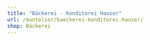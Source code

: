 ```yaml
---
title: "Bäckerei - Konditorei Hauser"
url: /muntelier/baeckerei-konditorei-hauser/
shop: Bäckerei
---
```

